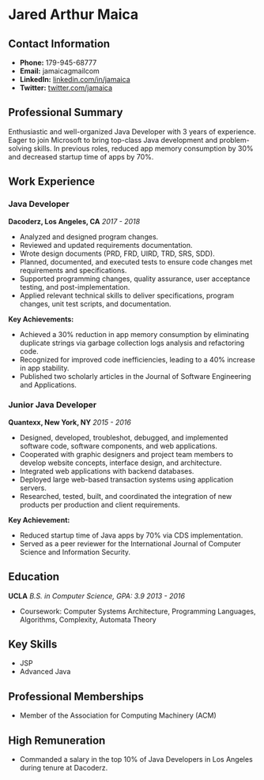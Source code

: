 # Jared Arthur Maica

## Contact Information
- **Phone:** 179-945-68777
- **Email:** jamaicagmailcom
- **LinkedIn:** [linkedin.com/in/jamaica](http://linkedin.com/in/jamaica)
- **Twitter:** [twitter.com/jamaica](http://twitter.com/jamaica)

## Professional Summary
Enthusiastic and well-organized Java Developer with 3 years of experience. Eager to join Microsoft to bring top-class Java development and problem-solving skills. In previous roles, reduced app memory consumption by 30% and decreased startup time of apps by 70%.

## Work Experience

### Java Developer
**Dacoderz, Los Angeles, CA**
*2017 - 2018*
- Analyzed and designed program changes.
- Reviewed and updated requirements documentation.
- Wrote design documents (PRD, FRD, UIRD, TRD, SRS, SDD).
- Planned, documented, and executed tests to ensure code changes met requirements and specifications.
- Supported programming changes, quality assurance, user acceptance testing, and post-implementation.
- Applied relevant technical skills to deliver specifications, program changes, unit test scripts, and documentation.

**Key Achievements:**
- Achieved a 30% reduction in app memory consumption by eliminating duplicate strings via garbage collection logs analysis and refactoring code.
- Recognized for improved code inefficiencies, leading to a 40% increase in app stability.
- Published two scholarly articles in the Journal of Software Engineering and Applications.

### Junior Java Developer
**Quantexx, New York, NY**
*2015 - 2016*
- Designed, developed, troubleshot, debugged, and implemented software code, software components, and web applications.
- Cooperated with graphic designers and project team members to develop website concepts, interface design, and architecture.
- Integrated web applications with backend databases.
- Deployed large web-based transaction systems using application servers.
- Researched, tested, built, and coordinated the integration of new products per production and client requirements.

**Key Achievement:**
- Reduced startup time of Java apps by 70% via CDS implementation.
- Served as a peer reviewer for the International Journal of Computer Science and Information Security.

## Education
**UCLA**
*B.S. in Computer Science, GPA: 3.9*
*2013 - 2016*
- Coursework: Computer Systems Architecture, Programming Languages, Algorithms, Complexity, Automata Theory

## Key Skills
- JSP
- Advanced Java

## Professional Memberships
- Member of the Association for Computing Machinery (ACM)

## High Remuneration
- Commanded a salary in the top 10% of Java Developers in Los Angeles during tenure at Dacoderz.